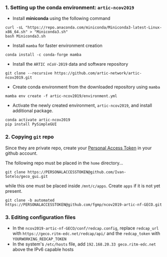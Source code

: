 ### 1. Setting up the conda environment: `artic-ncov2019`
- Install **miniconda** using the following command
```
curl -sL "https://repo.anaconda.com/miniconda/Miniconda3-latest-Linux-x86_64.sh" > "Miniconda3.sh"
bash Miniconda3.sh
```
- Install `mamba` for faster environment creation
```
conda install -c conda-forge mamba
```
- Install the `ARTIC nCoV-2019` data and software repository
```
git clone --recursive https://github.com/artic-network/artic-ncov2019.git
```
- Create conda environment from the downloaded repository using `mamba`
```
mamba env create -f artic-ncov2019/environment.yml
```
- Activate the newly created environment, `artic-ncov2019`, and install additional package.
```
conda activate artic-ncov2019
pip install PySimpleGUI
```


### 2. Copying `git` repo
Since they are private repo, create your [Personal Access Token](https://docs.github.com/en/authentication/keeping-your-account-and-data-secure/creating-a-personal-access-token) in your github account.

The following repo must be placed in the `home` directory...
```
git clone https://PERSONALACCESSTOKEN@github.com/Ivan-Sotelo/geco_gui.git
```
while this one must be placed inside `/mnt/c/apps`. Create `apps` if it is not yet present.
```
git clone -b automated https://PERSONALACCESSTOKEN@github.com/fgmp/ncov2019-artic-nf-GECO.git
```


### 3. Editing configuration files
- In the `ncov2019-artic-nf-GECO/conf/redcap.config`, replace `redcap_url` with `https://geco.ritm-edc.net/redcap/api/` and the `redcap_token` with `YOURWORKING_REDCAP_TOKEN`
- In the system's `/etc/hosts` file, add `192.168.20.33 geco.ritm-edc.net` above the IPv6 capable hosts
